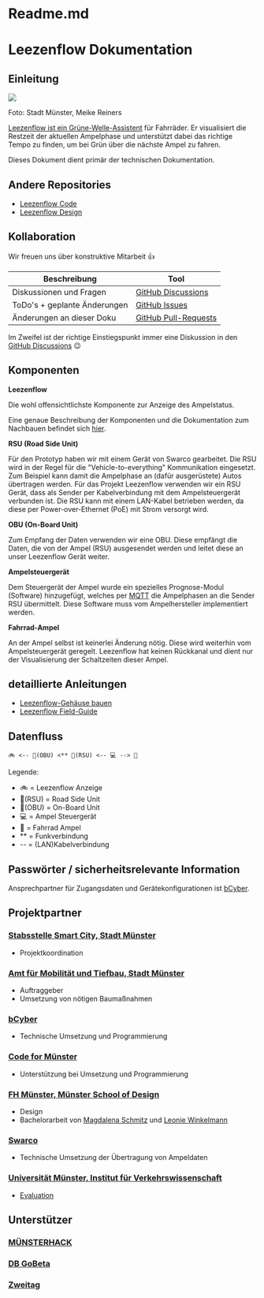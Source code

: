 # Readme.md

  

# Leezenflow Dokumentation

  

## Einleitung

  

![](https://user-images.githubusercontent.com/66736282/129550691-5f99209a-2266-44ea-8525-ba5e195e8848.png)

Foto: Stadt Münster, Meike Reiners

  

[Leezenflow ist ein Grüne-Welle-Assistent](https://smartcity.ms/leezenflow/) für Fahrräder. Er visualisiert die Restzeit der aktuellen Ampelphase und unterstützt dabei das richtige Tempo zu finden, um bei Grün über die nächste Ampel zu fahren.

  

Dieses Dokument dient primär der technischen Dokumentation.

  

## Andere Repositories

  

*   [Leezenflow Code](https://github.com/bCyberGmbH/leezenflow-code)
*   [Leezenflow Design](https://github.com/bCyberGmbH/leezenflow-design)

  

## Kollaboration

  

Wir freuen uns über konstruktive Mitarbeit 👍

  

| Beschreibung | Tool |
| ---| --- |
| Diskussionen und Fragen | [GitHub Discussions](https://github.com/bCyberGmbH/leezenflow-doku/discussions) |
| ToDo's + geplante Änderungen | [GitHub Issues](https://github.com/bCyberGmbH/leezenflow-doku/issues) |
| Änderungen an dieser Doku | [GitHub Pull-Requests](https://github.com/bCyberGmbH/leezenflow-doku/pulls) |

  

Im Zweifel ist der richtige Einstiegspunkt immer eine Diskussion in den [GitHub Discussions](https://github.com/bCyberGmbH/leezenflow-doku/discussions) :wink:

  

## Komponenten

  

**Leezenflow**

  

Die wohl offensichtlichste Komponente zur Anzeige des Ampelstatus.

Eine genaue Beschreibung der Komponenten und die Dokumentation zum Nachbauen befindet sich [hier](http://case.md).

  

**RSU (Road Side Unit)**

  

Für den Prototyp haben wir mit einem Gerät von Swarco gearbeitet. Die RSU wird in der Regel für die "Vehicle-to-everything" Kommunikation eingesetzt. Zum Beispiel kann damit die Ampelphase an (dafür ausgerüstete) Autos übertragen werden. Für das Projekt Leezenflow verwenden wir ein RSU Gerät, dass als Sender per Kabelverbindung mit dem Ampelsteuergerät verbunden ist. Die RSU kann mit einem LAN-Kabel betrieben werden, da diese per Power-over-Ethernet (PoE) mit Strom versorgt wird.

  

**OBU (On-Board Unit)**

  

Zum Empfang der Daten verwenden wir eine OBU. Diese empfängt die Daten, die von der Ampel (RSU) ausgesendet werden und leitet diese an unser Leezenflow Gerät weiter.

  

**Ampelsteuergerät**

  

Dem Steuergerät der Ampel wurde ein spezielles Prognose-Modul (Software) hinzugefügt, welches per [MQTT](https://de.wikipedia.org/wiki/MQTT) die Ampelphasen an die Sender RSU übermittelt. Diese Software muss vom Ampelhersteller implementiert werden.

  

**Fahrrad-Ampel**

  

An der Ampel selbst ist keinerlei Änderung nötig. Diese wird weiterhin vom Ampelsteuergerät geregelt. Leezenflow hat keinen Rückkanal und dient nur der Visualisierung der Schaltzeiten dieser Ampel.

  

## detaillierte Anleitungen

  

*   [Leezenflow-Gehäuse bauen](http://case.md)
*   [Leezenflow Field-Guide](http://field-guide.md)

  

## Datenfluss

  

```plain
🚲 <-- 📡(OBU) <** 📡(RSU) <-- 💻 --> 🚦
```

  

Legende:

  

*   🚲 = Leezenflow Anzeige
*   📡(RSU) = Road Side Unit
*   📡(OBU) = On-Board Unit
*   💻 = Ampel Steuergerät
*   🚦 = Fahrrad Ampel
*   \*\* = Funkverbindung
*   \-- = (LAN)Kabelverbindung

  

## Passwörter / sicherheitsrelevante Information

  

Ansprechpartner für Zugangsdaten und Gerätekonfigurationen ist [bCyber](https://www.bcyber.de).

  

## Projektpartner

  

### [Stabsstelle Smart City, Stadt Münster](https://smartcity.ms)

  

*   Projektkoordination

  

### [Amt für Mobilität und Tiefbau, Stadt Münster](https://www.stadt-muenster.de/tiefbauamt)

  

*   Auftraggeber
*   Umsetzung von nötigen Baumaßnahmen

  

### [bCyber](https://www.bcyber.de)

  

*   Technische Umsetzung und Programmierung

  

### [Code for Münster](https://codeformuenster.org/)

  

*   Unterstützung bei Umsetzung und Programmierung

  

### [FH Münster, Münster School of Design](https://www.fh-muenster.de/msd/index.php)

  

*   Design
*   Bachelorarbeit von [Magdalena Schmitz](https://wise20.parcours-muenster.de/arbeiten/magdalena-schmitz/) und [Leonie Winkelmann](https://wise20.parcours-muenster.de/arbeiten/leonie-winkelmann/)

  

### [Swarco](https://www.swarco.com/de)

  

*   Technische Umsetzung der Übertragung von Ampeldaten

  

### [Universität Münster, Institut für Verkehrswissenschaft](https://www.wiwi.uni-muenster.de/ivm/)

  

*   [Evaluation](https://www.stadt-muenster.de/sessionnet/sessionnetbi/vo0050.php?__kvonr=2004049785)

  

## Unterstützer

  

### [MÜNSTERHACK](https://muensterhack.de/)

  

### [DB GoBeta](https://gobeta.de)

  

### [Zweitag](https://www.zweitag.de/)
